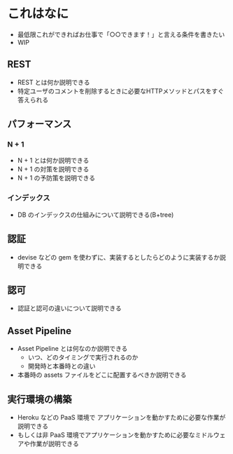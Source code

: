 # これはなに

- 最低限これができればお仕事で「○○できます！」と言える条件を書きたい
- WIP

## REST

- REST とは何か説明できる
- 特定ユーザのコメントを削除するときに必要なHTTPメソッドとパスをすぐ答えられる

## パフォーマンス

### N + 1

- N + 1 とは何か説明できる
- N + 1 の対策を説明できる
- N + 1 の予防策を説明できる

### インデックス

- DB のインデックスの仕組みについて説明できる(B+tree)

## 認証  

- devise などの gem を使わずに、実装するとしたらどのように実装するか説明できる

## 認可

- 認証と認可の違いについて説明できる

## Asset Pipeline

- Asset Pipeline とは何なのか説明できる
  - いつ、どのタイミングで実行されるのか
  - 開発時と本番時との違い
- 本番時の assets ファイルをどこに配置するべきか説明できる

## 実行環境の構築

- Heroku などの PaaS 環境で アプリケーションを動かすために必要な作業が説明できる
- もしくは非 PaaS 環境でアプリケーションを動かすために必要なミドルウェアや作業が説明できる
